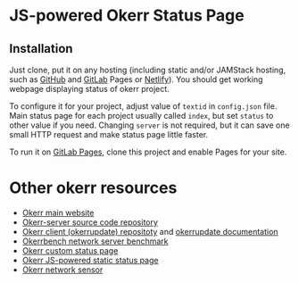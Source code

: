 # JS-powered Okerr Status Page

## Installation 
Just clone, put it on any hosting (including static and/or JAMStack hosting, such as [GitHub](https://pages.github.com/) and [GitLab](https://about.gitlab.com/stages-devops-lifecycle/pages/) Pages or [Netlify](https://netlify.com/)).
You should get working webpage displaying status of okerr project.

To configure it for your project, adjust value of `textid` in `config.json` file. 
Main status page for each project usually called `index`, but set `status` to other value if you need. Changing 
`server` is not required, but it can save one small HTTP request and make status page little faster.

To run it on [GitLab Pages](https://docs.gitlab.com/ee/user/project/pages/), clone this project and enable Pages for your site.

# Other okerr resources
- [Okerr main website](https://okerr.com/)
- [Okerr-server source code repository](https://github.com/yaroslaff/okerr-dev/) 
- [Okerr client (okerrupdate) repositoty](https://github.com/yaroslaff/okerrupdate) and [okerrupdate documentation](https://okerrupdate.readthedocs.io/)
- [Okerrbench network server benchmark](https://github.com/yaroslaff/okerrbench)
- [Okerr custom status page](https://github.com/yaroslaff/okerr-status)
- [Okerr JS-powered static status page](https://github.com/yaroslaff/okerrstatusjs)
- [Okerr network sensor](https://github.com/yaroslaff/sensor)
 
